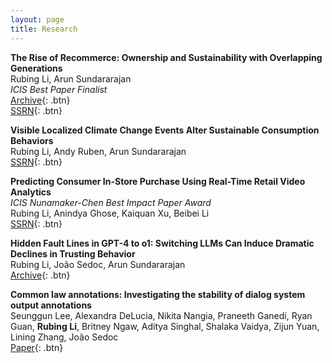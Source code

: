 ```yaml
---
layout: page
title: Research
---
```


**The Rise of Recommerce: Ownership and Sustainability with Overlapping Generations**  
Rubing Li, Arun Sundararajan  
*ICIS Best Paper Finalist*  
[Archive](https://arxiv.org/abs/2405.09023){: .btn}  
[SSRN](https://papers.ssrn.com/sol3/papers.cfm?abstract_id=4827707){: .btn}  

**Visible Localized Climate Change Events Alter Sustainable Consumption Behaviors**  
Rubing Li, Andy Ruben, Arun Sundararajan  
[SSRN](""){: .btn}  

**Predicting Consumer In-Store Purchase Using Real-Time Retail Video Analytics**  
*ICIS Nunamaker-Chen Best Impact Paper Award*  
Rubing Li, Anindya Ghose, Kaiquan Xu, Beibei Li  
[SSRN](https://papers.ssrn.com/sol3/papers.cfm?abstract_id=4513385){: .btn}  

**Hidden Fault Lines in GPT-4 to o1: Switching LLMs Can Induce Dramatic Declines in Trusting Behavior**  
Rubing Li, João Sedoc, Arun Sundararajan  
[Archive](""){: .btn}  

**Common law annotations: Investigating the stability of dialog system output annotations**  
Seunggun Lee, Alexandra DeLucia, Nikita Nangia, Praneeth Ganedi, Ryan Guan, **Rubing Li**, Britney Ngaw, Aditya Singhal, Shalaka Vaidya, Zijun Yuan, Lining Zhang, João Sedoc  
[Paper](https://aclanthology.org/2023.findings-acl.780.pdf){: .btn}  

